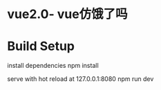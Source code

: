 # vue2.0- vue仿饿了吗


# Build Setup
install dependencies
npm install

serve with hot reload at 127.0.0.1:8080
npm run dev

